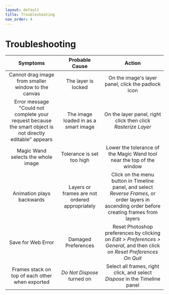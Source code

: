 ```yaml
---
layout: default
title: Troubleshooting
nav_order: 4
---
```


# Troubleshooting

|  **Symptoms** | **Probable Cause** |   **Action**  |
|:-------------:|:------------------:|:-------------:|
| Cannot drag image from smaller window to the canvas | The layer is locked | On the image's layer panel, click the padlock icon |
| Error message "Could not complete your request because the smart object is not directly editable" appears | The image loaded in as a smart image | On the layer panel, right click then click _Rasterize Layer_ |
| Magic Wand selects the whole image | Tolerance is set too high | Lower the tolerance of the Magic Wand tool near the top of the window |
| Animation plays backwards | Layers or frames are not ordered appropriately | Click on the menu button in Timeline panel, and select _Reverse Frames_, or order layers in ascending order before creating frames from layers|
| Save for Web Error | Damaged Preferences | Reset Photoshop preferences by clicking on _Edit > Preferences > General_, and then click on _Reset Preferences On Quit_ |
| Frames stack on top of each other when exported | _Do Not Dispose_ turned on | Select all frames, right click, and select _Dispose_ in the Timeline panel |

